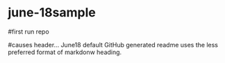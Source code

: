 june-18sample
=============

#first run repo

#causes header... June18
default GitHub generated readme uses the less preferred format of markdonw heading.
